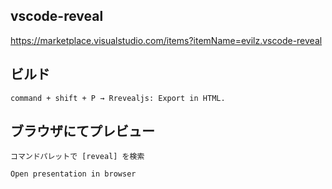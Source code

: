## vscode-reveal
https://marketplace.visualstudio.com/items?itemName=evilz.vscode-reveal


## ビルド
```
command + shift + P → Rrevealjs: Export in HTML.
```



## ブラウザにてプレビュー
```
コマンドパレットで [reveal] を検索

Open presentation in browser
```


